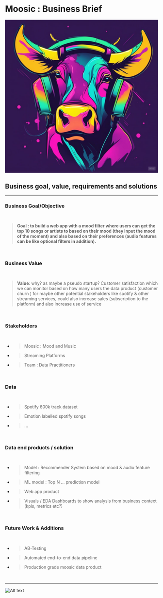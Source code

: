 #  __Moosic : Business Brief__


![Alt text](../images/image.png)



##  __Business goal, value, requirements and solutions__


---

###  __Business Goal/Objective__

<br>

> __Goal : to build a web app with a mood filter where users can get the top 10 songs or artists to based on their mood (they input the mood of the moment) and also based on their preferences (audio features can be like optional filters in addition).__

<br>

###  __Business Value__

<br>

> __Value__: why? as maybe a pseudo startup? Customer satisfaction which we can monitor based on how many users the data product (customer churn ) for maybe other potential stakeholders like spotify & other streaming services, could also increase sales (subscription to the platform) and also increase use of service

<br>



###  __Stakeholders__

<br>

* > Moosic : Mood and Music
* > Streaming Platforms
* > Team : Data Practitioners

<br>


###  __Data__

<br>

* > Spotify 600k track dataset 
* > Emotion labelled spotify songs
* > ...

<br>


###  __Data end products / solution__

<br>

* > Model : Recommender System based on mood & audio feature filtering 
* > ML model : Top N ...  prediction model 
* > Web app product
* > Visuals / EDA Dashboards to show analysis from business context (kpis, metrics etc?)

<br>

###  __Future Work & Additions__

<br>

* > AB-Testing
* > Automated end-to-end data pipeline
* > Production grade moosic data product

<br>

---


![Alt text](../images/image-1.png)


